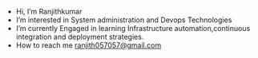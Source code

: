 -  Hi, I’m Ranjithkumar
-  I’m interested in System administration and Devops Technologies
-  I’m currently Engaged in learning Infrastructure automation,continuous integration and deployment strategies.
-  How to reach me ranjith057057@gmail.com
 

